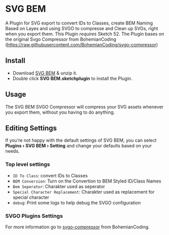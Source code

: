 # SVG BEM

A Plugin for SVG export to convert IDs to Classes, create BEM Naming Based on Layes and using SVGO to compresse and Clean up SVGs, right when you export them. This Plugin *requires* Sketch 52. The Plugin bases on the original Svgo Compressor from BohemianCoding (https://raw.githubusercontent.com/BohemianCoding/svgo-compressor)

## Install

- Download [SVG BEM](https://github.com/mLihs/svg-bem/releases/) & unzip it.
- Double click **SVG BEM.sketchplugin** to install the Plugin.

## Usage

The SVG BEM SVGO Compressor will compress your SVG assets whenever you export them, without you having to do anything.


## Editing Settings

If you’re not happy with the default settings of SVG BEM, you can select **Plugins › SVG BEM › Setting** and change your defaults based on your needs.

### Top level settings

- `ID To Class`: convert IDs to Classes
- `BEM Conversion`: Turn on the Convertion to BEM Styled ID/Class Names
- `Bem Seperator`: Charakter used as seperator
- `Special Character Replacement`: Charakter used as replacement for special character
- `debug`: Print some logs to help debug the SVGO configuration

### SVGO Plugins Settings

For more information go to [svgo-compressor](https://github.com/BohemianCoding/svgo-compressor) from BohemianCoding.



